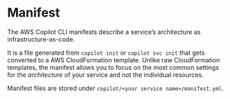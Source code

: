 # Manifest

The AWS Copilot CLI manifests describe a service’s architecture as infrastructure-as-code. 

It is a file generated from `copilot init` or `copilot svc init` that gets converted to a AWS CloudFormation template. Unlike raw CloudFormation templates, the manifest allows you to focus on the most common settings for the _architecture_ of your service and not the individual resources.

Manifest files are stored under `copilot/<your service name>/manifest.yml`.